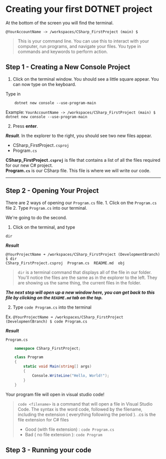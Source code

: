 # Creating your first DOTNET project

At the bottom of the screen you will find the terminal.

```
@YourAccountName -> /workspaces/CSharp_FirstProject (main) $
```

> This is your command line. You can use this to interact with your computer, run programs, and navigate your files. You type in commands and keywords to perform action.

## Step 1 - Creating a New Console Project

1. Click on the terminal window. You should see a little square appear. You can now type on the keyboard.

Type in
```terminal
    dotnet new console --use-program-main
```
Example: `YourAccountName -> /workspaces/CSharp_FirstProject (main) $ dotnet new console --use-program-main`

2. Press **enter**.

***Result***. 
In the explorer to the right, you should see two new files appear.

* CSharp_FirstProject`.csproj`
* Program`.cs`

**CSharp_FirstProject`.csproj`** is file that contains a list of all the files required for our new C# project.  
**Program`.cs`** is our CSharp file. This file is where we will write our code. 

---

## Step 2 - Opening Your Project

There are 2 ways of opening our `Program.cs` file. 
    1. Click on the `Program.cs` file
    2. Type `Program.cs` into our terminal.

We're going to do the second.

1. Click on the terminal, and type

```
dir
```

***Result***
```
@YourProjectName ➜ /workspaces/CSharp_FirstProject (DevelopmentBranch) $ dir
CSharp_FirstProject.csproj  Program.cs  README.md  obj
```

> `dir` is a terminal command that displays all of the file in our folder. You'll notice the files are the same as in the explorer to the left. They are showing us the same thing, the current files in the folder.

***The next step will open up a new window here, you can get back to this file by clicking on the `README.md` tab on the top.***

2. Type `code Program.cs` into the terminal

Ex. `@YourProjectName ➜ /workspaces/CSharp_FirstProject (DevelopmentBranch) $ code Program.cs`

***Result***

`Program.cs`
```csharp
    namespace CSharp_FirstProject;

    class Program
    {
        static void Main(string[] args)
        {
            Console.WriteLine("Hello, World!");
        }
    }

```

Your program file will open in visual studio code!

> `code <filename>` is a command that will open a file in Visual Studio Code. The syntax is the word code, followed by the filename, including the extension ( everything following the period ). .cs is the file extension for C# files
> - Good (with file extension) : `code Program.cs`
> - Bad ( no file extension ): `code Program`

## Step 3 - Running your code



